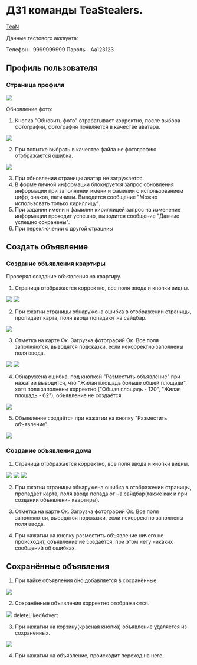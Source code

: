# ДЗ1 команды TeaStealers.

[TeaN](http://193.108.54.41/)

Данные тестового аккаунта:

Телефон - 9999999999
Пароль - Aa123123

## Профиль пользователя
### Страница профиля

<img src="/images/ProfileMain.png" />

Обновление фото:

1. Кнопка "Обновить фото" отрабатывает корректно, после выбора фотографии, фотография появляется в качестве аватара.

<img src="/images/testAvatar.png" />

2. При попытке выбрать в качестве файла не фотографию отображается ошибка.

<img src="/images/avatarError.png" />

3. При обновлении страницы аватар не загружается.
4. В форме личной информации блокируется запрос обновления информации при заполнении имени и фамилии с использованием цифр, знаков, латиницы. Выводится сообщение "Можно использовать только кириллицу".
5. При задании имени и фамилии кириллицей запрос на изменение информации проходит успешно, выводится сообщение "Данные успешно сохранены".
6. При переключении с другой страцниы 


## Создать объявление
### Создание объявления квартиры

Проверял создание объявления на квартиру.
1. Страница отображается корректно, все поля ввода и кнопки видны.

<img src="/images/createFlatAdvertPage1.jpg" />
<img src="/images/createFlatAdvertPage2.jpg" />

2. При сжатии страницы обнаружена ошибка в отображении страницы, пропадает карта, поля ввода попадают на сайдбар.

<img src="/images/createFlatAdvertPageSmall.jpg" />

3. Отметка на карте Ок. Загрузка фотографий Ок. Все поля заполняются, выводятся подсказки, если некорректно заполнены поля ввода.

<img src="/images/FillAdvertFlat1.png" />
<img src="/images/FillFlatAdvert2.jpg" />


4. Обнаружена ошибка, под кнопкой "Разместить объявление" при нажатии выводится, что "Жилая площадь больше общей площади", хотя поля заполнены корректно ("Общая площадь - 120", "Жилая площадь - 62"), объявление не создаётся.

<img src="/images/ErrorCreateFlatAdvert.jpg" />

5. Объявление создаётся при нажатии на кнопку "Разместить объявление".

<img src="/images/CreatedAdvert.png" />

### Создание объявления дома

1. Страница отображается корректно, все поля ввода и кнопки видны.
<img src="/images/createHouseAdvert1.png" />
<img src="/images/createHouseAdvert2.png" />
<img src="/images/createHouseAdvert3.png" />

2. При сжатии страницы обнаружена ошибка в отображении страницы, пропадает карта, поля ввода попадают на сайдбар(также как и при создании объявления квартиры).

3. Отметка на карте Ок. Загрузка фотографий Ок. Все поля заполняются, выводятся подсказки, если некорректно заполнены поля ввода.


4. При нажатии на кнопку разместить объявление ничего не происходит, объявление не создаётся, при этом нету никаких сообщений об ошибках.


## Сохранённые объявления

1. При лайке объявления оно добавляется в сохранённые.

<img src="/images/likeAdvert.png" />

2. Сохранённые объявления корректно отображаются.

<img src="/images/savedAdvertsPage.png" />
deleteLikedAdvert

3. При нажатии на корзину(красная кнопка) объявление удаляется из сохраненных.

<img src="/images/deleteLikedAdvert.png" />

4. При нажатии на объявление, происходит переход на него.